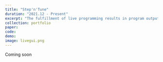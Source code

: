 ```yaml
---
title: "Step'n'Tune"
duration: "2021.12 - Present"
excerpt: "The fulfillment of live programming results in program outputs that are always up-to-date with the code. In non-terminating systems, such fulfillment could fail when specific contexts are not provided. To address this problem, we proposed a new paradigm called _live programming with output interactions_, which obtains contexts for live programming through user interactions with the program output and provides live feedback on the output given such contexts. We implemented this paradigm in a system for developing GUI applications called **Step’n’Tune**. **Step’n’Tune** allows the user to alternate between coding and interacting with the UI in the same interface, live-visualizes all the execution traces and intermediate UI changes per interaction, and keeps the execution and UI traces up-to-date with the code."
collection: portfolio
paper:
code:
demo:
image: livegui.png
---
```


Coming soon
